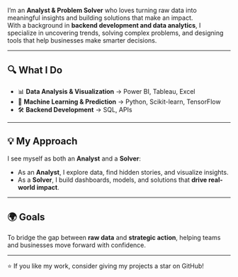 I’m an **Analyst & Problem Solver** who loves turning raw data into meaningful insights and building solutions that make an impact.  
With a background in **backend development and data analytics**, I specialize in uncovering trends, solving complex problems, and designing tools that help businesses make smarter decisions.  

---

## 🔍 What I Do  
- 📊 **Data Analysis & Visualization** → Power BI, Tableau, Excel  
- 🤖 **Machine Learning & Prediction** → Python, Scikit-learn, TensorFlow  
- 🛠 **Backend Development** → SQL, APIs  

---

## 💡 My Approach  
I see myself as both an **Analyst** and a **Solver**:  
- As an **Analyst**, I explore data, find hidden stories, and visualize insights.  
- As a **Solver**, I build dashboards, models, and solutions that **drive real-world impact**.  

---

## 🌍 Goals  
To bridge the gap between **raw data** and **strategic action**, helping teams and businesses move forward with confidence.  
  

---
⭐ If you like my work, consider giving my projects a star on GitHub!  

